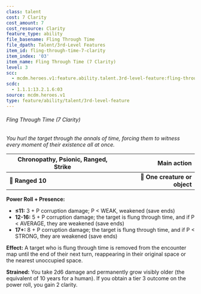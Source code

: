 ```yaml
---
class: talent
cost: 7 Clarity
cost_amount: 7
cost_resource: Clarity
feature_type: ability
file_basename: Fling Through Time
file_dpath: Talent/3rd-Level Features
item_id: fling-through-time-7-clarity
item_index: '03'
item_name: Fling Through Time (7 Clarity)
level: 3
scc:
  - mcdm.heroes.v1:feature.ability.talent.3rd-level-feature:fling-through-time-7-clarity
scdc:
  - 1.1.1:13.2.1.6:03
source: mcdm.heroes.v1
type: feature/ability/talent/3rd-level-feature
---
```


###### Fling Through Time (7 Clarity)

*You hurl the target through the annals of time, forcing them to witness every moment of their existence all at once.*

| **Chronopathy, Psionic, Ranged**, **Strike** |               **Main action** |
| -------------------------------------------- | ----------------------------: |
| **📏 Ranged 10**                             | **🎯 One creature or object** |

**Power Roll + Presence:**

- **≤11:** 3 + P corruption damage; P < WEAK, weakened (save ends)
- **12-16:** 5 + P corruption damage; the target is flung through time, and if P < AVERAGE, they are weakened (save ends)
- **17+:** 8 + P corruption damage; the target is flung through time, and if P < STRONG, they are weakened (save ends)

**Effect:** A target who is flung through time is removed from the encounter map until the end of their next turn, reappearing in their original space or the nearest unoccupied space.

**Strained:** You take 2d6 damage and permanently grow visibly older (the equivalent of 10 years for a human). If you obtain a tier 3 outcome on the power roll, you gain 2 clarity.
